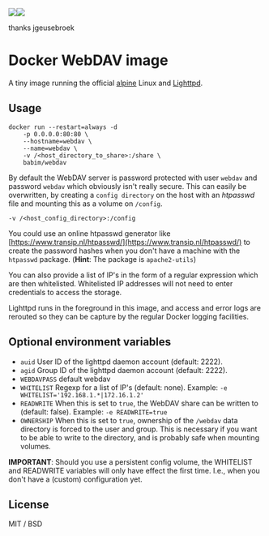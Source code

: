 [![](https://images.microbadger.com/badges/image/babim/webdav.svg)](https://microbadger.com/images/babim/webdav "Get your own image badge on microbadger.com")[![](https://images.microbadger.com/badges/version/babim/webdav.svg)](https://microbadger.com/images/babim/webdav "Get your own version badge on microbadger.com")

thanks jgeusebroek

# Docker WebDAV image

A tiny image running the official [alpine](https://hub.docker.com/_/alpine/)
Linux and [Lighttpd](https://www.lighttpd.net/).

## Usage

	docker run --restart=always -d
		-p 0.0.0.0:80:80 \
		--hostname=webdav \
		--name=webdav \
		-v /<host_directory_to_share>:/share \
		babim/webdav

By default the WebDAV server is password protected with user `webdav` and
password `webdav` which obviously isn't really secure.
This can easily be overwritten, by creating a `config directory` on the host
with an *htpasswd* file and mounting this as a volume on `/config`.

	-v /<host_config_directory>:/config

You could use an online htpasswd generator like
[https://www.transip.nl/htpasswd/](https://www.transip.nl/htpasswd/) to create
the password hashes when you don't have a machine with the `htpasswd` package.
(**Hint**: The package is `apache2-utils`)

You can also provide a list of IP's in the form of a regular expression which
are then whitelisted. Whitelisted IP addresses will not need to enter
credentials to access the storage.

Lighttpd runs in the foreground in this image, and access and error logs are
rerouted so they can be capture by the regular Docker logging facilities.

## Optional environment variables

* `auid` User ID of the lighttpd daemon account (default: 2222).
* `agid` Group ID of the lighttpd daemon account (default: 2222).
* `WEBDAVPASS` default webdav
* `WHITELIST` Regexp for a list of IP's (default: none). Example: `-e WHITELIST='192.168.1.*|172.16.1.2'`
* `READWRITE` When this is set to `true`, the WebDAV share can be written to (default: false). Example: `-e READWRITE=true`
* `OWNERSHIP` When this is set to `true`, ownership of the `/webdav` data directory is forced to the user and group.  This is necessary if you want to be able to write to the directory, and is probably safe when mounting volumes.

**IMPORTANT**: Should you use a persistent config volume, the WHITELIST and
READWRITE variables will only have effect the first time. I.e., when you don't
have a (custom) configuration yet.

## License

MIT / BSD
